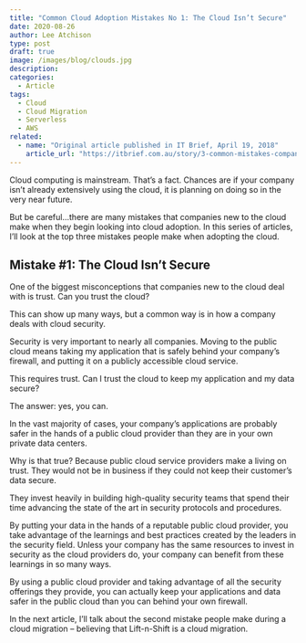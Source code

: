 ```yaml
---
title: "Common Cloud Adoption Mistakes No 1: The Cloud Isn’t Secure"
date: 2020-08-26
author: Lee Atchison
type: post
draft: true
image: /images/blog/clouds.jpg
description: 
categories:
  - Article
tags:
  - Cloud
  - Cloud Migration
  - Serverless
  - AWS
related:
  - name: "Original article published in IT Brief, April 19, 2018"
    article_url: "https://itbrief.com.au/story/3-common-mistakes-companies-make-when-adopting-cloud"
---
```


Cloud computing is mainstream. That’s a fact. Chances are if your company isn’t already extensively using the cloud, it is planning on doing so in the very near future.

But be careful…there are many mistakes that companies new to the cloud make when they begin looking into cloud adoption.
In this series of articles, I’ll look at the top three mistakes people make when adopting the cloud.

## Mistake #1: The Cloud Isn’t Secure

One of the biggest misconceptions that companies new to the cloud deal with is trust. Can you trust the cloud?

This can show up many ways, but a common way is in how a company deals with cloud security.

Security is very important to nearly all companies. Moving to the public cloud means taking my application that is safely 
behind your company’s firewall, and putting it on a publicly accessible cloud service.

This requires trust. Can I trust the cloud to keep my application and my data secure?

The answer: yes, you can.

In the vast majority of cases, your company’s applications are probably safer in the hands of a public cloud provider 
than they are in your own private data centers.

Why is that true? Because public cloud service providers make a living on trust. They would not be in business if 
they could not keep their customer’s data secure.

They invest heavily in building high-quality security teams that spend their time advancing the state of the art in 
security protocols and procedures.

By putting your data in the hands of a reputable public cloud provider, you take advantage of the learnings and best 
practices created by the leaders in the security field. Unless your company has the same resources to invest in 
security as the cloud providers do, your company can benefit from these learnings in so many ways.

By using a public cloud provider and taking advantage of all the security offerings they provide, you can actually 
keep your applications and data safer in the public cloud than you can behind your own firewall.

In the next article, I’ll talk about the second mistake people make during a cloud migration – believing that 
Lift-n-Shift is a cloud migration.
